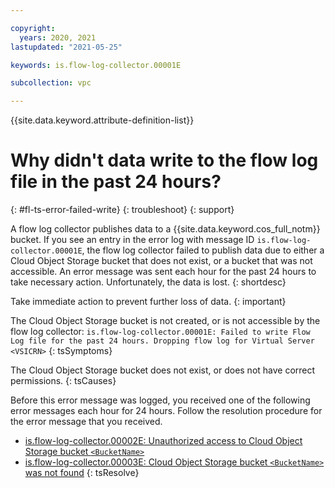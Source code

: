 ```yaml
---

copyright:
  years: 2020, 2021
lastupdated: "2021-05-25"

keywords: is.flow-log-collector.00001E

subcollection: vpc

---
```


{{site.data.keyword.attribute-definition-list}}

# Why didn't data write to the flow log file in the past 24 hours?
{: #fl-ts-error-failed-write}
{: troubleshoot}
{: support}

A flow log collector publishes data to a {{site.data.keyword.cos_full_notm}} bucket. If you see an entry in the error log with message ID `is.flow-log-collector.00001E`, the flow log collector failed to publish data due to either a Cloud Object Storage bucket that does not exist, or a bucket that was not accessible. An error message was sent each hour for the past 24 hours to take necessary action. Unfortunately, the data is lost. 
{: shortdesc}

Take immediate action to prevent further loss of data.
{: important}

The Cloud Object Storage bucket is not created, or is not accessible by the flow log collector: 
   `is.flow-log-collector.00001E: Failed to write Flow Log file for the past 24 hours. Dropping flow log for Virtual Server <VSICRN>`
{: tsSymptoms}

The Cloud Object Storage bucket does not exist, or does not have correct permissions.
{: tsCauses}

Before this error message was logged, you received one of the following error messages each hour for 24 hours. Follow the resolution procedure for the error message that you received.
* [is.flow-log-collector.00002E: Unauthorized access to Cloud Object Storage bucket `<BucketName>`](/docs/vpc?topic=vpc-fl-ts-error-unauth-access-cos)
* [is.flow-log-collector.00003E: Cloud Object Storage bucket `<BucketName>` was not found](/docs/vpc?topic=vpc-fl-ts-error-cos-bucket)
{: tsResolve}
 
